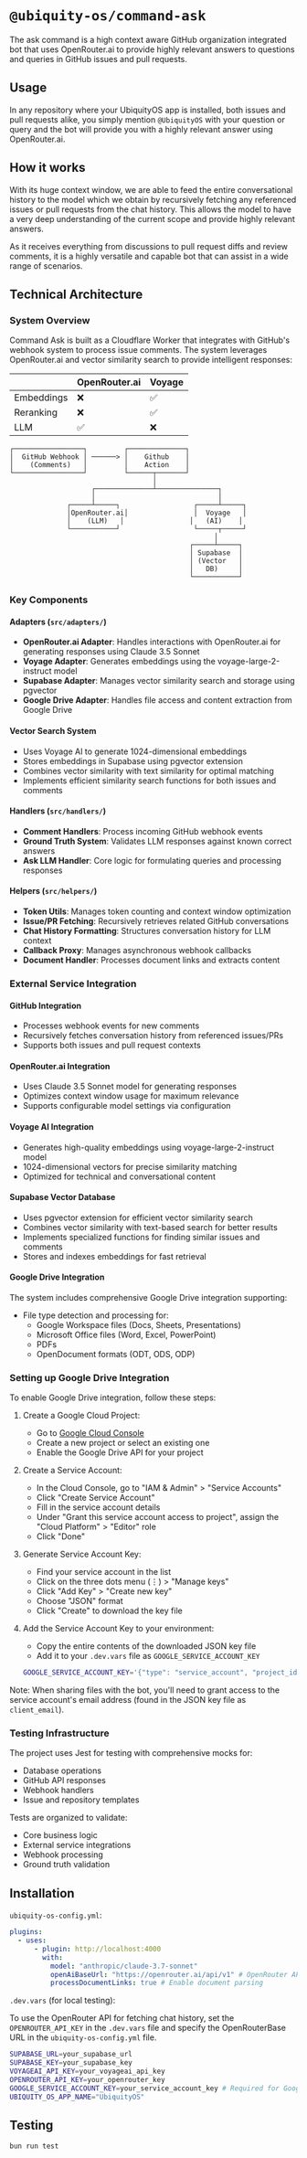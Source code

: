 # `@ubiquity-os/command-ask`

The ask command is a high context aware GitHub organization integrated bot that uses OpenRouter.ai to provide highly relevant answers to questions and queries in GitHub issues and pull requests.

## Usage

In any repository where your UbiquityOS app is installed, both issues and pull requests alike, you simply mention `@UbiquityOS` with your question or query and the bot will provide you with a highly relevant answer using OpenRouter.ai.

## How it works

With its huge context window, we are able to feed the entire conversational history to the model which we obtain by recursively fetching any referenced issues or pull requests from the chat history. This allows the model to have a very deep understanding of the current scope and provide highly relevant answers.

As it receives everything from discussions to pull request diffs and review comments, it is a highly versatile and capable bot that can assist in a wide range of scenarios.

## Technical Architecture

### System Overview

Command Ask is built as a Cloudflare Worker that integrates with GitHub's webhook system to process issue comments. The system leverages OpenRouter.ai and vector similarity search to provide intelligent responses:

|            | OpenRouter.ai | Voyage |
| ---------- | ------------- | ------ |
| Embeddings | ❌            | ✅     |
| Reranking  | ❌            | ✅     |
| LLM        | ✅            | ❌     |

```
┌─────────────────┐         ┌──────────────┐
│  GitHub Webhook │ ──────> │    Github    │
│    (Comments)   │         │    Action    │
└─────────────────┘         └──────┬───────┘
                                   │
                    ┌──────────────┴───────────────┐
                    │                              │
              ┌─────┴─────┐                  ┌─────┴─────┐
              │OpenRouter.ai│                │  Voyage   │
              │    (LLM)   │                │   (AI)    │
              └───────────┘                  └─────┬─────┘
                                                  │
                                            ┌─────┴─────┐
                                            │ Supabase  │
                                            │ (Vector   │
                                            │   DB)     │
                                            └───────────┘
```

### Key Components

#### Adapters (`src/adapters/`)

- **OpenRouter.ai Adapter**: Handles interactions with OpenRouter.ai for generating responses using Claude 3.5 Sonnet
- **Voyage Adapter**: Generates embeddings using the voyage-large-2-instruct model
- **Supabase Adapter**: Manages vector similarity search and storage using pgvector
- **Google Drive Adapter**: Handles file access and content extraction from Google Drive

#### Vector Search System

- Uses Voyage AI to generate 1024-dimensional embeddings
- Stores embeddings in Supabase using pgvector extension
- Combines vector similarity with text similarity for optimal matching
- Implements efficient similarity search functions for both issues and comments

#### Handlers (`src/handlers/`)

- **Comment Handlers**: Process incoming GitHub webhook events
- **Ground Truth System**: Validates LLM responses against known correct answers
- **Ask LLM Handler**: Core logic for formulating queries and processing responses

#### Helpers (`src/helpers/`)

- **Token Utils**: Manages token counting and context window optimization
- **Issue/PR Fetching**: Recursively retrieves related GitHub conversations
- **Chat History Formatting**: Structures conversation history for LLM context
- **Callback Proxy**: Manages asynchronous webhook callbacks
- **Document Handler**: Processes document links and extracts content

### External Service Integration

#### GitHub Integration

- Processes webhook events for new comments
- Recursively fetches conversation history from referenced issues/PRs
- Supports both issues and pull request contexts

#### OpenRouter.ai Integration

- Uses Claude 3.5 Sonnet model for generating responses
- Optimizes context window usage for maximum relevance
- Supports configurable model settings via configuration

#### Voyage AI Integration

- Generates high-quality embeddings using voyage-large-2-instruct model
- 1024-dimensional vectors for precise similarity matching
- Optimized for technical and conversational content

#### Supabase Vector Database

- Uses pgvector extension for efficient vector similarity search
- Combines vector similarity with text-based search for better results
- Implements specialized functions for finding similar issues and comments
- Stores and indexes embeddings for fast retrieval

#### Google Drive Integration

The system includes comprehensive Google Drive integration supporting:

- File type detection and processing for:
  - Google Workspace files (Docs, Sheets, Presentations)
  - Microsoft Office files (Word, Excel, PowerPoint)
  - PDFs
  - OpenDocument formats (ODT, ODS, ODP)

### Setting up Google Drive Integration

To enable Google Drive integration, follow these steps:

1. Create a Google Cloud Project:

   - Go to [Google Cloud Console](https://console.cloud.google.com)
   - Create a new project or select an existing one
   - Enable the Google Drive API for your project

2. Create a Service Account:

   - In the Cloud Console, go to "IAM & Admin" > "Service Accounts"
   - Click "Create Service Account"
   - Fill in the service account details
   - Under "Grant this service account access to project", assign the "Cloud Platform" > "Editor" role
   - Click "Done"

3. Generate Service Account Key:

   - Find your service account in the list
   - Click on the three dots menu (⋮) > "Manage keys"
   - Click "Add Key" > "Create new key"
   - Choose "JSON" format
   - Click "Create" to download the key file

4. Add the Service Account Key to your environment:
   - Copy the entire contents of the downloaded JSON key file
   - Add it to your `.dev.vars` file as `GOOGLE_SERVICE_ACCOUNT_KEY`
   ```sh
   GOOGLE_SERVICE_ACCOUNT_KEY='{"type": "service_account", "project_id": "..."}'
   ```

Note: When sharing files with the bot, you'll need to grant access to the service account's email address (found in the JSON key file as `client_email`).

### Testing Infrastructure

The project uses Jest for testing with comprehensive mocks for:

- Database operations
- GitHub API responses
- Webhook handlers
- Issue and repository templates

Tests are organized to validate:

- Core business logic
- External service integrations
- Webhook processing
- Ground truth validation

## Installation

`ubiquity-os-config.yml`:

```yml
plugins:
  - uses:
      - plugin: http://localhost:4000
        with:
          model: "anthropic/claude-3.7-sonnet"
          openAiBaseUrl: "https://openrouter.ai/api/v1" # OpenRouter API URL
          processDocumentLinks: true # Enable document parsing
```

`.dev.vars` (for local testing):

To use the OpenRouter API for fetching chat history, set the `OPENROUTER_API_KEY` in the `.dev.vars` file and specify the OpenRouterBase URL in the `ubiquity-os-config.yml` file.

```sh
SUPABASE_URL=your_supabase_url
SUPABASE_KEY=your_supabase_key
VOYAGEAI_API_KEY=your_voyageai_api_key
OPENROUTER_API_KEY=your_openrouter_key
GOOGLE_SERVICE_ACCOUNT_KEY=your_service_account_key # Required for Google Drive integration
UBIQUITY_OS_APP_NAME="UbiquityOS"
```

## Testing

```sh
bun run test
```
